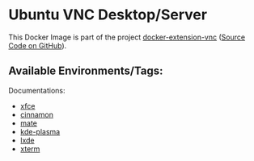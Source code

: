 # Ubuntu VNC Desktop/Server

This Docker Image is part of the project [docker-extension-vnc](https://github.com/pgmystery/docker-extension-vnc) ([Source Code on GitHub](https://github.com/pgmystery/docker-extension-vnc/tree/main/docker/vnc_ubuntu)).

## Available Environments/Tags:
Documentations:

- [xfce](https://github.com/pgmystery/docker-extension-vnc/tree/main/docker/vnc_ubuntu/xfce)
- [cinnamon](https://github.com/pgmystery/docker-extension-vnc/tree/main/docker/vnc_ubuntu/cinnamon)
- [mate](https://github.com/pgmystery/docker-extension-vnc/tree/main/docker/vnc_ubuntu/mate)
- [kde-plasma](https://github.com/pgmystery/docker-extension-vnc/tree/main/docker/vnc_ubuntu/kde-plasma)
- [lxde](https://github.com/pgmystery/docker-extension-vnc/tree/main/docker/vnc_ubuntu/lxde)
- [xterm](https://github.com/pgmystery/docker-extension-vnc/tree/main/docker/vnc_ubuntu/xterm)
